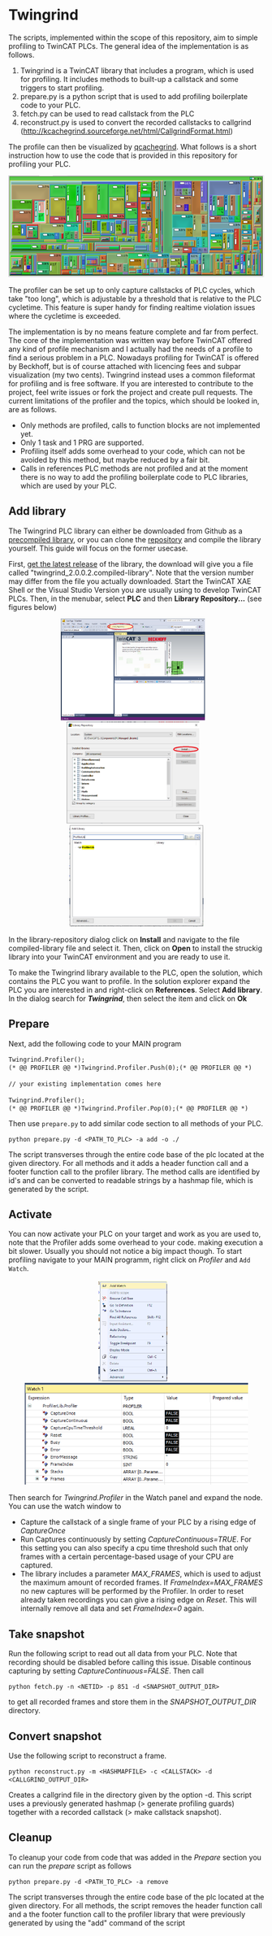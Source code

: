 # Twingrind

The scripts, implemented within the scope of this repository, aim to simple profiling to TwinCAT PLCs. The general idea of the implementation is as follows.
1. Twingrind is a TwinCAT library that includes a program, which is used for profiling. It includes methods to built-up a callstack and some triggers to start profiling.
1. prepare.py is a python script that is used to add profiling boilerplate code to your PLC.
1. fetch.py can be used to read callstack from the PLC
1. reconstruct.py is used to convert the recorded callstacks to callgrind (http://kcachegrind.sourceforge.net/html/CallgrindFormat.html)

The profile can then be visualized by [qcachegrind](http://kcachegrind.sourceforge.net/html/Home.html). What follows is a short instruction how to use the code that is provided in this repository for profiling your PLC.

<p align="center">
  <img src="images/demo1.png" alt="Callgrind demo" height="200px"/>
</p>

The profiler can be set up to only capture callstacks of PLC cycles, which take "too long", which is adjustable by a threshold that is relative to the PLC cycletime. This feature is super handy for finding realtime violation issues where  the cycletime is exceeded.

The implementation is by no means feature complete and far from perfect. The core of the implementation was written way before TwinCAT offered any kind of profile mechanism and I actually had the needs of a profile to find a serious problem in a PLC. Nowadays profiling for TwinCAT is offered by Beckhoff, but is of course attached with licencing fees and subpar visualization (my two cents). Twingrind instead uses a common fileformat for profiling and is free software. If you are interested to contribute to the project, feel write issues or fork the project and create pull requests. The current limitations of the profiler and the topics, which should be looked in, are as follows.

- Only methods are profiled, calls to function blocks are not implemented yet.
- Only 1 task and 1 PRG are supported.
- Profiling itself adds some overhead to your code, which can not be avoided by this method, but maybe reduced by a fair bit.
- Calls in references PLC methods are not profiled and at the moment there is no way to add the profiling boilerplate code to PLC libraries, which are used by your PLC.

## Add library

The Twingrind PLC library can either be downloaded from Github as a [precompiled library](https://github.com/stefanbesler/twingrind/releases), or you can clone the [repository](https://github.com/stefanbesler/twingrind) and compile the library yourself. This guide will focus on the former usecase.

First, [get the latest release](todo) of the library, the download will give you a file called "twingrind_2.0.0.2.compiled-library". Note that the version number may differ from the file you actually downloaded. Start the TwinCAT XAE Shell or the Visual Studio Version you are usually using to develop TwinCAT PLCs. Then, in the menubar, select **PLC** and then **Library Repository...** (see figures below)

<p align="center">
  <img src="images/installation_twincatxae.png" alt="TwinCAT XAE Shell" height="200px"/>&emsp;
  <img src="images/installation_libraryrepository.png" alt="TwinCAT XAE Shell" height="200px"/>&emsp;
  <img src="images/add_library.png" alt="Add library" height="200px"/>
</p>

In the library-repository dialog click on **Install** and navigate to the file compiled-library file and select it. Then, click on **Open** to install the struckig library into your TwinCAT environment and you are ready to use it.

To make the Twingrind library available to the PLC, open the solution, which contains the PLC you want to profile. In the solution explorer expand the PLC you are interested in and right-click on **References**. Select **Add library**. In the dialog search for ***Twingrind***, then select the item and click on **Ok**

## Prepare

Next, add the following code to your MAIN program

```
Twingrind.Profiler();
(* @@ PROFILER @@ *)Twingrind.Profiler.Push(0);(* @@ PROFILER @@ *)

// your existing implementation comes here

Twingrind.Profiler();
(* @@ PROFILER @@ *)Twingrind.Profiler.Pop(0);(* @@ PROFILER @@ *)
```

Then use `prepare.py` to add similar code section to all methods of your PLC.

```
python prepare.py -d <PATH_TO_PLC> -a add -o ./
```

The script transverses through the entire code base of the plc located at the given directory. For all methods and it adds a header function call and a footer function call to the profiler library. The method calls are identified by id's and can be converted to readable strings by a hashmap file, which is generated by the script.


## Activate

You can now activate your PLC on your target and work as you are used to, note that the Profiler adds some overhead to your code. making execution a bit slower. Usually
you should not notice a big impact though. To start profiling navigate to your MAIN programm, right click on *Profiler* and `Add Watch`.

<p align="center">
  <img src="images/add_watch.png" alt="Add Watch" height="200px"/>&emsp;
  <img src="images/watch.png" alt="Watch" height="200px"/>
</p>

Then search for *Twingrind.Profiler* in the Watch panel and expand the node. You can use the watch window to
- Capture the callstack of a single frame of your PLC by a rising edge of *CaptureOnce*
- Run Captures continuously by setting *CaptureContinuous=TRUE*. For this setting you can also specify a cpu time threshold such that only
  frames with a certain percentage-based usage of your CPU are captured.
- The library includes a parameter *MAX_FRAMES*, which is used to adjust the maximum amount of recorded frames. If *FrameIndex=MAX_FRAMES* no 
  new captures will be performed by the Profiler. In order to reset already taken recordings you can give a rising edge on *Reset*. This will 
  internally remove all data and set *FrameIndex=0* again.


## Take snapshot

Run the following script to read out all data from your PLC. Note that recording should be disabled before calling this issue. Disable
continous capturing by setting *CaptureContinuous=FALSE*. Then call

```
python fetch.py -n <NETID> -p 851 -d <SNAPSHOT_OUTPUT_DIR>
```

to get all recorded frames and store them in the *SNAPSHOT_OUTPUT_DIR* directory.


## Convert snapshot

Use the following script to reconstruct a frame.

```
python reconstruct.py -m <HASHMAPFILE> -c <CALLSTACK> -d <CALLGRIND_OUTPUT_DIR>
```

Creates a callgrind file in the directory given by the option -d. This script uses a previously generated hashmap (> generate profiling guards) together with a recorded callstack (> make callstack snapshot).

## Cleanup

To cleanup your code from code that was added in the *Prepare* section you can run the *prepare* script as follows

```
python prepare.py -d <PATH_TO_PLC> -a remove
```

The script transverses through the entire code base of the plc located at the given directory. For all methods, the script removes the header function call and a the footer function call to the profiler library that were previously generated by using the "add" command of the script
